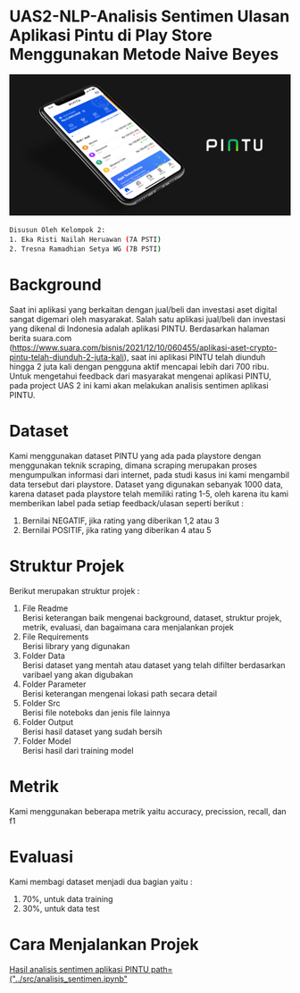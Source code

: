 # UAS2-NLP-Analisis Sentimen Ulasan Aplikasi Pintu di Play Store Menggunakan Metode Naive Beyes

![logo](Src/logo.png)


```bash 
Disusun Oleh Kelompok 2: 
1. Eka Risti Nailah Heruawan (7A PSTI)
2. Tresna Ramadhian Setya WG (7B PSTI)
```

# Background
Saat ini aplikasi yang berkaitan dengan jual/beli dan investasi aset digital sangat digemari oleh masyarakat. Salah satu aplikasi jual/beli dan investasi yang dikenal di Indonesia adalah aplikasi PINTU. Berdasarkan halaman berita suara.com (https://www.suara.com/bisnis/2021/12/10/060455/aplikasi-aset-crypto-pintu-telah-diunduh-2-juta-kali), saat ini aplikasi PINTU telah diunduh hingga 2 juta kali dengan pengguna aktif mencapai lebih dari 700 ribu. Untuk mengetahui feedback dari masyarakat mengenai aplikasi PINTU, pada project UAS 2 ini kami akan melakukan analisis sentimen aplikasi PINTU. 


# Dataset
Kami menggunakan dataset PINTU yang ada pada playstore dengan menggunakan teknik scraping, dimana scraping merupakan proses mengumpulkan informasi dari internet, pada studi kasus ini kami mengambil data tersebut dari playstore. Dataset yang digunakan sebanyak 1000 data, karena dataset pada playstore telah memiliki rating 1-5, oleh karena itu kami memberikan label pada setiap feedback/ulasan seperti berikut :
1. Bernilai NEGATIF, jika rating yang diberikan 1,2 atau 3
2. Bernilai POSITIF, jika rating yang diberikan 4 atau 5


# Struktur Projek
Berikut merupakan struktur projek :
1. File Readme\
   Berisi keterangan baik mengenai background, dataset, struktur projek, metrik, evaluasi, dan bagaimana cara menjalankan projek
2. File Requirements\
   Berisi library yang digunakan
4. Folder Data\
   Berisi dataset yang mentah atau dataset yang telah difilter berdasarkan varibael yang akan digubakan
3. Folder Parameter\
   Berisi keterangan mengenai lokasi path secara detail
4. Folder Src\
   Berisi file noteboks dan jenis file lainnya
5. Folder Output\
   Berisi hasil dataset yang sudah bersih
6. Folder Model\
   Berisi hasil dari training model 
  
  
# Metrik 
Kami menggunakan beberapa metrik yaitu accuracy, precission, recall, dan f1


# Evaluasi
Kami membagi dataset menjadi dua bagian yaitu :
1. 70%, untuk data training
2. 30%, untuk data test


# Cara Menjalankan Projek 

[Hasil analisis sentimen aplikasi PINTU path= ("../src/analisis_sentimen.ipynb"](../src/analisis_sentimen.ipynb)
